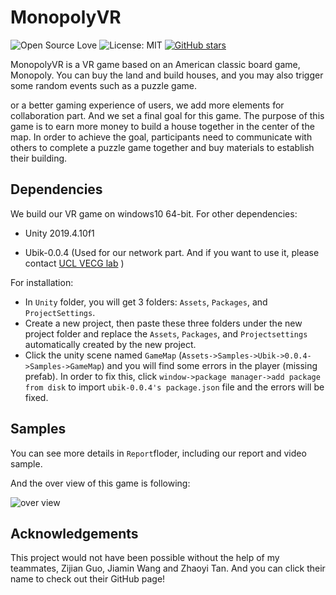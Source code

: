 # MonopolyVR

![Open Source Love](https://badges.frapsoft.com/os/v1/open-source.svg?v=103)
![License: MIT](https://img.shields.io/badge/License-MIT-yellow.svg)
[![GitHub stars](https://img.shields.io/github/stars/mremilien/MonopolyVR.svg?style=social)](https://github.com/mremilien/MonopolyVR/stargazers)

MonopolyVR is a VR game based on an American classic board game, Monopoly. You can buy the land and build houses, and you may also trigger some random events such as a puzzle game. 

or a better gaming experience of users, we add more elements for  collaboration part. And we set a final goal for this game. The purpose of this game is to earn more money to build a house together in the center of the map. In order to achieve the goal, participants need to communicate with others to complete a puzzle game together and buy materials to establish their building. 

## Dependencies

We build our VR game on windows10 64-bit. For other dependencies:

* Unity 2019.4.10f1

* Ubik-0.0.4 (Used for our network part. And if you want to use it, please contact [UCL VECG lab](http://vecg.cs.ucl.ac.uk/) )

For installation:

* In `Unity` folder, you will get 3 folders: `Assets`, `Packages`, and `ProjectSettings`.
* Create a new project, then paste these three folders under the new project folder and replace the `Assets`, `Packages`, and `Projectsettings` automatically created by the new project.
* Click the unity scene named `GameMap` (`Assets->Samples->Ubik->0.0.4->Samples->GameMap`) and you will find some errors in the player (missing prefab). In order to fix this, click `window->package manager->add package from disk` to import `ubik-0.0.4's package.json` file and the errors will be fixed.

## Samples

You can see more details in `Report`floder,  including our report and video sample. 

And the over view of this game is following:

![over view](https://github.com/mremilien/MonopolyVR/blob/master/images/over_view.png)

## Acknowledgements

This project would not have been possible without the help of my teammates, Zijian Guo, Jiamin Wang and Zhaoyi Tan. And you can click their name to check out their GitHub page!



  

  

  